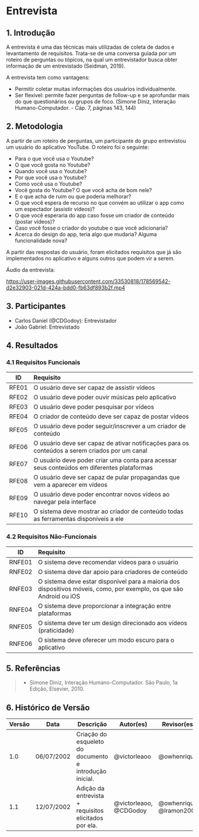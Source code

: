 # Entrevista

## 1. Introdução
A entrevista é uma das técnicas mais utilizadas de coleta de dados e levantamento de requisitos. Trata-se de uma conversa guiada por um roteiro de perguntas ou tópicos, na qual um entrevistador busca obter informação de um entrevistado (Seidman, 2019).

A entrevista tem como vantagens:

- Permitir coletar muitas informações dos usuários individualmente.
- Ser flexível: permite fazer perguntas de follow-up e se aprofundar mais do que questionários ou grupos de foco.
(Simone Diniz, Interação Humano-Computador. - Cáp. 7, páginas 143, 144)

## 2. Metodologia
A partir de um roteiro de perguntas, um participante do grupo entrevistou um usuário do aplicativo YouTube. O roteiro foi o seguinte:

- Para o que você usa o Youtube?
- O que você gosta no Youtube?
- Quando você usa o Youtube?
- Por que você usa o Youtube?
- Como você usa o Youtube?
- Você gosta do Youtube? O que você acha de bom nele?
- E o que acha de ruim ou que poderia melhorar?
- O que você espera de recurso no que convém ao utilizar o app como um espectador (assistir vídeos)?
- O que você esperaria do app caso fosse um criador de conteúdo (postar vídeos)?
- Caso você fosse o criador do youtube o que você adicionaria?
- Acerca do design do app, teria algo que mudaria? Alguma funcionalidade nova?

A partir das respostas do usuário, foram elicitados requisitos que já são implementados no aplicativo e alguns outros que podem vir a serem.

Áudio da entrevista:

https://user-images.githubusercontent.com/33530818/178569542-d2e32903-021d-424a-bdd0-fb63df893b2f.mp4

## 3. Participantes

- Carlos Daniel (@CDGodoy): Entrevistador
- João Gabriel: Entrevistado

## 4. Resultados
### 4.1 Requisitos Funcionais
| ID    | Requisito |
| :-:   | :-------- |
| RFE01 | O usuário deve ser capaz de assistir vídeos |
| RFE02 | O usuário deve poder ouvir músicas pelo aplicativo |
| RFE03 | O usuário deve poder pesquisar por vídeos |
| RFE04 | O criador de conteúdo deve ser capaz de postar vídeos |
| RFE05 | O usuário deve poder seguir/inscrever a um criador de conteúdo |
| RFE06 | O usuário deve ser capaz de ativar notificações para os conteúdos a serem criados por um canal |
| RFE07 | O usuário deve poder criar uma conta para acessar seus conteúdos em diferentes plataformas |
| RFE08 | O usuário deve ser capaz de pular propagandas que vem a aparecer em vídeos |
| RFE09 | O usuário deve poder encontrar novos vídeos ao navegar pela interface |
| RFE10 | O sistema deve mostrar ao criador de conteúdo todas as ferramentas disponíveis a ele |

### 4.2 Requisitos Não-Funcionais
| ID     | Requisito | 
| :-:    | :-------- |
| RNFE01 | O sistema deve recomendar vídeos para o usuário |
| RNFE02 | O sistema deve dar apoio para criadores de conteúdo |
| RNFE03 | O sistema deve estar disponível para a maioria dos dispositivos móveis, como, por exemplo, os que são Android ou iOS |
| RNFE04 | O sistema deve proporcionar a integração entre plataformas |
| RNFE05 | O sistema deve ter um design direcionado aos vídeos (praticidade) |
| RNFE06 | O sistema deve oferecer um modo escuro para o aplicativo |

## 5. Referências
> - Simone Diniz, Interação Humano-Computador. São Paulo, 1a Edição, Elsevier, 2010.

## 6. Histórico de Versão
| Versão | Data | Descrição | Autor(es) | Revisor(es) |
| ------ | ---- | --------- | --------- | ----------- |
| 1.0    | 06/07/2002 | Criação do esqueleto do documento e introdução inicial. | @victorleaoo | @owhenrique |
| 1.1    | 12/07/2002 | Adição da entrevista + requisitos elicitados por ela. | @victorleaoo, @CDGodoy | @owhenrique, @lramon2001 |
